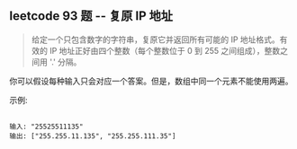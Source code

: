 ## leetcode 93 题 -- 复原 IP 地址

> 给定一个只包含数字的字符串，复原它并返回所有可能的 IP 地址格式。有效的 IP 地址正好由四个整数（每个整数位于 0 到 255 之间组成），整数之间用 '.' 分隔。

你可以假设每种输入只会对应一个答案。但是，数组中同一个元素不能使用两遍。

示例:

```jsvascript

输入: "25525511135"
输出: ["255.255.11.135", "255.255.111.35"]

```
